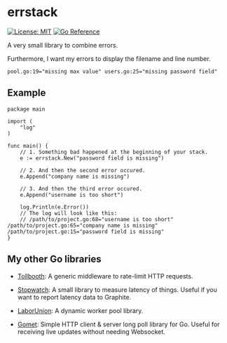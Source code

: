 # errstack

[![License: MIT](https://img.shields.io/badge/License-MIT-yellow.svg)](https://github.com/didip/errstack/blob/main/LICENSE)
[![Go Reference](https://pkg.go.dev/badge/github.com/didip/errstack.svg)](https://pkg.go.dev/github.com/didip/errstack)

A very small library to combine errors.

Furthermore, I want my errors to display the filename and line number.

```
pool.go:19="missing max value" users.go:25="missing password field"
```

## Example

```
package main

import (
    "log"
)

func main() {
    // 1. Something bad happened at the beginning of your stack.
    e := errstack.New("password field is missing")

    // 2. And then the second error occured.
    e.Append("company name is missing")

    // 3. And then the third error occured.
    e.Append("username is too short")

    log.Println(e.Error())
    // The log will look like this:
    // /path/to/project.go:68="username is too short" /path/to/project.go:65="company name is missing" /path/to/project.go:15="password field is missing"
}
```

## My other Go libraries

* [Tollbooth](https://github.com/didip/tollbooth): A generic middleware to rate-limit HTTP requests.

* [Stopwatch](https://github.com/didip/stopwatch): A small library to measure latency of things. Useful if you want to report latency data to Graphite.

* [LaborUnion](https://github.com/didip/laborunion): A dynamic worker pool library.

* [Gomet](https://github.com/didip/gomet): Simple HTTP client & server long poll library for Go. Useful for receiving live updates without needing Websocket.
